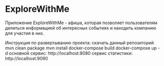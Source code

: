 # ExploreWithMe
Приложение ExploreWithMe - афиша, которая позволяет пользователям делиться информацией об интересных событиях и находить компанию для участия в них.

Инструкция по развертыванию проекта:
 скачать данный репозиторий
 mvn clean package
 mvn install
 docker-compose build
 docker-compose up -d
 основной сервис: http://localhost:8080
 сервис статистики: http://localhost:9090
